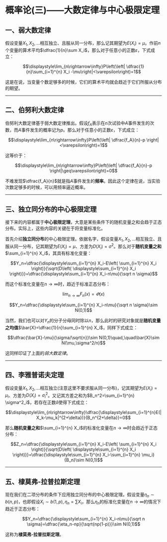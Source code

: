 # 概率论(三)——大数定律与中心极限定理

## 一、弱大数定律

假设变量$X_1,X_2,...$相互独立、且服从同一分布，那么记其期望为$E(X_i)=\mu$。作前$n$个变量的算术平均$\dfrac{1}{n}\sum X_i$，那么对于任意小的正数$\varepsilon$，下式成立：

$$\displaystyle\lim_{n\rightarrow\infty}P\left(\left| \dfrac{1}{n}\sum_{i=1}^{n} X_i -\mu\right|<\varepsilon\right)=1$$

这是在说，当变量个数足够多的时候，它们的算术平均就会趋近于它们所服从分布的期望。

---

## 二、伯努利大数定律

伯努利大数定律基于弱大数定律推出。假设$f_A$表示在$n$次试验中$A$事件发生的次数，而$A$事件发生的概率记为$p$。那么对于任意小的正数$\varepsilon$，下式成立：

$$\displaystyle\lim_{n\rightarrow\infty}P\left(\left| \dfrac{f_A}{n}-p \right|<\varepsilon\right)=1$$

这等价于：

$$\displaystyle\lim_{n\rightarrow\infty}P\left(\left| \dfrac{f_A}{n}-p \right|\geq\varepsilon\right)=0$$

不难发现$\dfrac{f_A}{n}$就是指$A$事件发生的**频率**。因此这个定律在说，当实验次数足够多的时候，可以用频率逼近概率。

---

## 三、独立同分布的中心极限定理

接下来的内容都属于**中心极限定理**，大意是某些条件下的随机变量之和会趋于正态分布。实际上，这些内容的关键在于将变量标准化。

首先介绍**独立同分布**的中心极限定理。依据名字，假设变量$X_1,X_2,...$相互独立、且服从同一分布，记其期望为$E(X_i)=\mu$、方差为$D(X_i)=\sigma^2$。那么对于**随机变量之和**$\sum_{i=1}^{n} X_i$，其具有标准化变量：

$$Y_n=\dfrac{\displaystyle\sum_{i=1}^{n} X_i-E\left( \sum_{i=1}^{n} X_i \right)}{\sqrt{D\left( \displaystyle\sum_{i=1}^{n} X_i \right)}}=\dfrac{\displaystyle\sum_{i=1}^{n} X_i-n\mu}{\sqrt n \sigma}$$

而这个标准化变量在$n\rightarrow\infty$时，趋近于标准正态分布：

$$\displaystyle\lim_{n\rightarrow\infty}F_n(x)=\varPhi(x)$$

$$Y_n=\dfrac{\displaystyle\sum_{i=1}^{n} X_i-n\mu}{\sqrt n \sigma}\sim N(0,1)$$

当然，我们也可以对$Y_n$的分子分母同时除以$n$，那么此时的研究对象就是**随机变量之均值**$\bar{X}=\dfrac{1}{n}\sum_{i=1}^{n} X_i$，同样下式成立：

$$\dfrac{\bar{X}-\mu}{\sigma/\sqrt{n}}\sim N(0,1)\quad,\quad\bar{X}\sim N(\mu,\sigma^2/n)$$

这同样印证了上面的*弱大数定律*。

---

## 四、李雅普诺夫定理

假设变量$X_1,X_2,...$相互独立(注意这里不要求服从同一分布)，记其期望为$E(X_i)=\mu_i$、方差为$D(X_i)=\sigma^2_i$。又记其方差之和为$B_n^2=\sum_{i=1}^{n} \sigma^2_i$，若存在正数$\delta$使得下式成立：

$$\displaystyle\lim_{n\rightarrow\infty}\dfrac{\displaystyle\sum_{i=1}^{n}E(|X_k-\mu_k|^{2+\delta})}{B_n^{2+\delta}}=0$$

那么**随机变量之和**$\sum_{i=1}^{n} X_i$的标准化变量在$n\rightarrow\infty$时会趋近于正态分布：

$$Z_n=\dfrac{\displaystyle\sum_{i=1}^{n} X_i-E\left( \sum_{i=1}^{n} X_i \right)}{\sqrt{D\left( \displaystyle\sum_{i=1}^{n} X_i \right)}}=\dfrac{\displaystyle\sum_{i=1}^{n} X_i-\sum_{i=1}^{n} \mu_i}{B_n}\sim N(0,1)$$

---

## 五、棣莫弗-拉普拉斯定理

现在我们在二项分布的条件下应用独立同分布的中心极限定理。假设变量$\eta_n\sim b(n,p)$，也即假设$X_i\sim b(1,p),\eta_n=\sum X_i$，那么$\eta_n$的标准化变量在$n\rightarrow\infty$的情况下趋近于正态分布：

$$Y_n=\dfrac{\displaystyle\sum_{i=1}^{n} X_i-n\mu}{\sqrt n \sigma}=\dfrac{\eta_n-np}{\sqrt{np(1-p)}}\sim N(0,1)$$

这称为**棣莫弗-拉普拉斯定理**。

